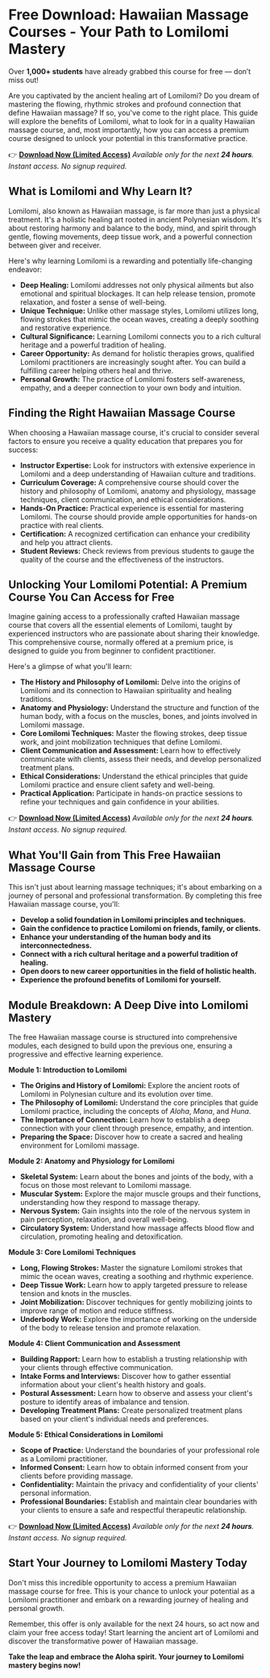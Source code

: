 # Free Download: Hawaiian Massage Courses - Your Path to Lomilomi Mastery

Over **1,000+ students** have already grabbed this course for free — don’t miss out!

Are you captivated by the ancient healing art of Lomilomi? Do you dream of mastering the flowing, rhythmic strokes and profound connection that define Hawaiian massage? If so, you've come to the right place. This guide will explore the benefits of Lomilomi, what to look for in a quality Hawaiian massage course, and, most importantly, how you can access a premium course designed to unlock your potential in this transformative practice.

👉 **[Download Now (Limited Access)](https://udemywork.com/hawaiian-massage-courses)**
_Available only for the next **24 hours**._
_Instant access. No signup required._

## What is Lomilomi and Why Learn It?

Lomilomi, also known as Hawaiian massage, is far more than just a physical treatment. It's a holistic healing art rooted in ancient Polynesian wisdom. It's about restoring harmony and balance to the body, mind, and spirit through gentle, flowing movements, deep tissue work, and a powerful connection between giver and receiver.

Here's why learning Lomilomi is a rewarding and potentially life-changing endeavor:

*   **Deep Healing:** Lomilomi addresses not only physical ailments but also emotional and spiritual blockages. It can help release tension, promote relaxation, and foster a sense of well-being.
*   **Unique Technique:** Unlike other massage styles, Lomilomi utilizes long, flowing strokes that mimic the ocean waves, creating a deeply soothing and restorative experience.
*   **Cultural Significance:** Learning Lomilomi connects you to a rich cultural heritage and a powerful tradition of healing.
*   **Career Opportunity:** As demand for holistic therapies grows, qualified Lomilomi practitioners are increasingly sought after. You can build a fulfilling career helping others heal and thrive.
*   **Personal Growth:** The practice of Lomilomi fosters self-awareness, empathy, and a deeper connection to your own body and intuition.

## Finding the Right Hawaiian Massage Course

When choosing a Hawaiian massage course, it's crucial to consider several factors to ensure you receive a quality education that prepares you for success:

*   **Instructor Expertise:** Look for instructors with extensive experience in Lomilomi and a deep understanding of Hawaiian culture and traditions.
*   **Curriculum Coverage:** A comprehensive course should cover the history and philosophy of Lomilomi, anatomy and physiology, massage techniques, client communication, and ethical considerations.
*   **Hands-On Practice:** Practical experience is essential for mastering Lomilomi. The course should provide ample opportunities for hands-on practice with real clients.
*   **Certification:** A recognized certification can enhance your credibility and help you attract clients.
*   **Student Reviews:** Check reviews from previous students to gauge the quality of the course and the effectiveness of the instructors.

## Unlocking Your Lomilomi Potential: A Premium Course You Can Access for Free

Imagine gaining access to a professionally crafted Hawaiian massage course that covers all the essential elements of Lomilomi, taught by experienced instructors who are passionate about sharing their knowledge. This comprehensive course, normally offered at a premium price, is designed to guide you from beginner to confident practitioner.

Here's a glimpse of what you'll learn:

*   **The History and Philosophy of Lomilomi:** Delve into the origins of Lomilomi and its connection to Hawaiian spirituality and healing traditions.
*   **Anatomy and Physiology:** Understand the structure and function of the human body, with a focus on the muscles, bones, and joints involved in Lomilomi massage.
*   **Core Lomilomi Techniques:** Master the flowing strokes, deep tissue work, and joint mobilization techniques that define Lomilomi.
*   **Client Communication and Assessment:** Learn how to effectively communicate with clients, assess their needs, and develop personalized treatment plans.
*   **Ethical Considerations:** Understand the ethical principles that guide Lomilomi practice and ensure client safety and well-being.
*   **Practical Application:** Participate in hands-on practice sessions to refine your techniques and gain confidence in your abilities.

👉 **[Download Now (Limited Access)](https://udemywork.com/hawaiian-massage-courses)**
_Available only for the next **24 hours**._
_Instant access. No signup required._

## What You'll Gain from This Free Hawaiian Massage Course

This isn't just about learning massage techniques; it's about embarking on a journey of personal and professional transformation. By completing this free Hawaiian massage course, you'll:

*   **Develop a solid foundation in Lomilomi principles and techniques.**
*   **Gain the confidence to practice Lomilomi on friends, family, or clients.**
*   **Enhance your understanding of the human body and its interconnectedness.**
*   **Connect with a rich cultural heritage and a powerful tradition of healing.**
*   **Open doors to new career opportunities in the field of holistic health.**
*   **Experience the profound benefits of Lomilomi for yourself.**

## Module Breakdown: A Deep Dive into Lomilomi Mastery

The free Hawaiian massage course is structured into comprehensive modules, each designed to build upon the previous one, ensuring a progressive and effective learning experience.

**Module 1: Introduction to Lomilomi**

*   **The Origins and History of Lomilomi:** Explore the ancient roots of Lomilomi in Polynesian culture and its evolution over time.
*   **The Philosophy of Lomilomi:** Understand the core principles that guide Lomilomi practice, including the concepts of *Aloha*, *Mana*, and *Huna*.
*   **The Importance of Connection:** Learn how to establish a deep connection with your client through presence, empathy, and intention.
*   **Preparing the Space:** Discover how to create a sacred and healing environment for Lomilomi massage.

**Module 2: Anatomy and Physiology for Lomilomi**

*   **Skeletal System:** Learn about the bones and joints of the body, with a focus on those most relevant to Lomilomi massage.
*   **Muscular System:** Explore the major muscle groups and their functions, understanding how they respond to massage therapy.
*   **Nervous System:** Gain insights into the role of the nervous system in pain perception, relaxation, and overall well-being.
*   **Circulatory System:** Understand how massage affects blood flow and circulation, promoting healing and detoxification.

**Module 3: Core Lomilomi Techniques**

*   **Long, Flowing Strokes:** Master the signature Lomilomi strokes that mimic the ocean waves, creating a soothing and rhythmic experience.
*   **Deep Tissue Work:** Learn how to apply targeted pressure to release tension and knots in the muscles.
*   **Joint Mobilization:** Discover techniques for gently mobilizing joints to improve range of motion and reduce stiffness.
*   **Underbody Work:** Explore the importance of working on the underside of the body to release tension and promote relaxation.

**Module 4: Client Communication and Assessment**

*   **Building Rapport:** Learn how to establish a trusting relationship with your clients through effective communication.
*   **Intake Forms and Interviews:** Discover how to gather essential information about your client's health history and goals.
*   **Postural Assessment:** Learn how to observe and assess your client's posture to identify areas of imbalance and tension.
*   **Developing Treatment Plans:** Create personalized treatment plans based on your client's individual needs and preferences.

**Module 5: Ethical Considerations in Lomilomi**

*   **Scope of Practice:** Understand the boundaries of your professional role as a Lomilomi practitioner.
*   **Informed Consent:** Learn how to obtain informed consent from your clients before providing massage.
*   **Confidentiality:** Maintain the privacy and confidentiality of your clients' personal information.
*   **Professional Boundaries:** Establish and maintain clear boundaries with your clients to ensure a safe and respectful therapeutic relationship.

👉 **[Download Now (Limited Access)](https://udemywork.com/hawaiian-massage-courses)**
_Available only for the next **24 hours**._
_Instant access. No signup required._

## Start Your Journey to Lomilomi Mastery Today

Don't miss this incredible opportunity to access a premium Hawaiian massage course for free. This is your chance to unlock your potential as a Lomilomi practitioner and embark on a rewarding journey of healing and personal growth.

Remember, this offer is only available for the next 24 hours, so act now and claim your free access today! Start learning the ancient art of Lomilomi and discover the transformative power of Hawaiian massage.

**Take the leap and embrace the Aloha spirit. Your journey to Lomilomi mastery begins now!**
